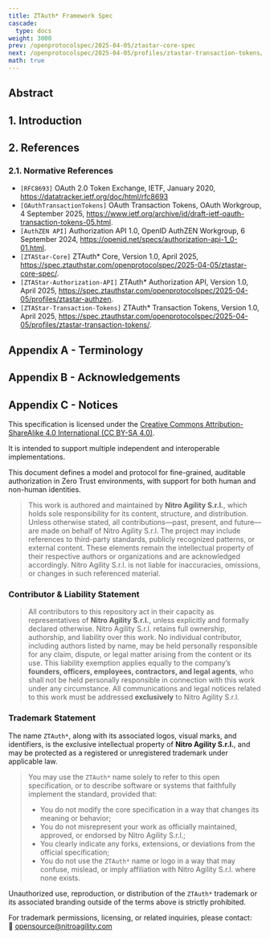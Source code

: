 ```yaml
---
title: ZTAuth* Framework Spec
cascade:
  type: docs
weight: 3000
prev: /openprotocolspec/2025-04-05/ztastar-core-spec
next: /openprotocolspec/2025-04-05/profiles/ztastar-transaction-tokens/
math: true
---
```

## Abstract

## 1. Introduction

## 2. References

### 2.1. Normative References

- `[RFC8693]` OAuth 2.0 Token Exchange, IETF, January 2020, <https://datatracker.ietf.org/doc/html/rfc8693>
- `[OAuthTransactionTokens]` OAuth Transaction Tokens, OAuth Workgroup, 4 September 2025, <https://www.ietf.org/archive/id/draft-ietf-oauth-transaction-tokens-05.html>.
- `[AuthZEN API]` Authorization API 1.0, OpenID AuthZEN Workgroup, 6 September 2024, <https://openid.net/specs/authorization-api-1_0-01.html>.
- `[ZTAStar-Core]` ZTAuth* Core, Version 1.0, April 2025, <https://spec.ztauthstar.com/openprotocolspec/2025-04-05/ztastar-core-spec/>.
- `[ZTAStar-Authorization-API]` ZTAuth* Authorization API, Version 1.0, April 2025, <https://spec.ztauthstar.com/openprotocolspec/2025-04-05/profiles/ztastar-authzen>.
- `[ZTAStar-Transaction-Tokens]` ZTAuth* Transaction Tokens, Version 1.0, April 2025, <https://spec.ztauthstar.com/openprotocolspec/2025-04-05/profiles/ztastar-transaction-tokens/>.

## Appendix A - Terminology

## Appendix B - Acknowledgements

## Appendix C - Notices

This specification is licensed under the [Creative Commons Attribution-ShareAlike 4.0 International (CC BY-SA 4.0)](https://creativecommons.org/licenses/by-sa/4.0/).

It is intended to support multiple independent and interoperable implementations.

This document defines a model and protocol for fine-grained, auditable authorization in Zero Trust environments, with support for both human and non-human identities.

> This work is authored and maintained by **Nitro Agility S.r.l.**, which holds sole responsibility for its content, structure, and distribution. Unless otherwise stated, all contributions—past, present, and future—are made on behalf of Nitro Agility S.r.l.
> The project may include references to third-party standards, publicly recognized patterns, or external content. These elements remain the intellectual property of their respective authors or organizations and are acknowledged accordingly.
> Nitro Agility S.r.l. is not liable for inaccuracies, omissions, or changes in such referenced material.

### Contributor & Liability Statement

> All contributors to this repository act in their capacity as representatives of **Nitro Agility S.r.l.**, unless explicitly and formally declared otherwise.
> Nitro Agility S.r.l. retains full ownership, authorship, and liability over this work. No individual contributor, including authors listed by name, may be held personally responsible for any claim, dispute, or legal matter arising from the content or its use.
> This liability exemption applies equally to the company’s **founders, officers, employees, contractors, and legal agents**, who shall not be held personally responsible in connection with this work under any circumstance.
> All communications and legal notices related to this work must be addressed **exclusively** to Nitro Agility S.r.l.

### Trademark Statement

The name `ZTAuth*`, along with its associated logos, visual marks, and identifiers, is the exclusive intellectual property of **Nitro Agility S.r.l.**, and may be protected as a registered or unregistered trademark under applicable law.

> You may use the `ZTAuth*` name solely to refer to this open specification, or to describe software or systems that faithfully implement the standard, provided that:
>
> - You do not modify the core specification in a way that changes its meaning or behavior;
> - You do not misrepresent your work as officially maintained, approved, or endorsed by Nitro Agility S.r.l.;
> - You clearly indicate any forks, extensions, or deviations from the official specification;
> - You do not use the `ZTAuth*` name or logo in a way that may confuse, mislead, or imply affiliation with Nitro Agility S.r.l. where none exists.

Unauthorized use, reproduction, or distribution of the `ZTAuth*` trademark or its associated branding outside of the terms above is strictly prohibited.

For trademark permissions, licensing, or related inquiries, please contact:  
📧 [opensource@nitroagility.com](mailto:opensource@nitroagility.com)
